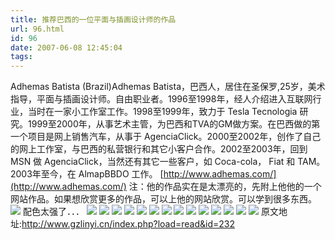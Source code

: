 ```yaml
---
title: 推荐巴西的一位平面与插画设计师的作品
url: 96.html
id: 96
date: 2007-06-08 12:45:04
tags:
---
```


Adhemas Batista (Brazil)Adhemas Batista，巴西人，居住在圣保罗,25岁，美术指导，平面与插画设计师。自由职业者。1996至1998年，经人介绍进入互联网行业，当时在一家小工作室工作。1998至1999年，致力于 Tesla Tecnologia 研究。1999至2000年，从事艺术主管，为巴西和TVA的GM做方案。在巴西做的第一个项目是网上销售汽车，从事于 AgenciaClick。2000至2002年，创作了自己的网上工作室，与巴西的私营银行和其它小客户合作。2002至2003年，回到 MSN 做 AgenciaClick，当然还有其它一些客户，如 Coca-cola， Fiat 和 TAM。2003年至今，在 AlmapBBDO 工作。 [http://www.adhemas.com/](http://www.adhemas.com/) 注：他的作品实在是太漂亮的，先附上他他的一个网站作品。如果想欣赏更多的作品，可以上他的网站欣赏。可以学到很多东西。 ![ ](http://bbs.blueidea.com/attachments/2007/5/22/20070522_3fb7c6ca7682983c56047Zgsav7YRLSC.jpg " ") 配色太强了．．．  ![](http://bbs.blueidea.com/attachments/2007/5/22/20070522_9451fafc4fc4551a39321m7ImK8mEh5D.jpg) ![](http://bbs.blueidea.com/attachments/2007/5/22/20070522_5a16d17d3032d0ba1a6dSAuFMfvUDo6C.jpg) ![](http://bbs.blueidea.com/attachments/2007/5/22/20070522_ef501a4d1b995d1a2446RkwObqZsrGDn.jpg) ![](http://bbs.blueidea.com/attachments/2007/5/22/20070522_fe6d18bb2759d0102730qW6PmzL9hpJE.jpg) ![](http://bbs.blueidea.com/attachments/2007/5/22/20070522_e724254585f01ee229f8b4C7aJYMKWMA.jpg) ![](http://bbs.blueidea.com/attachments/2007/5/22/20070522_530716aa44a772f26cf71DFqe04Xx9DW.jpg) ![](http://bbs.blueidea.com/attachments/2007/5/22/20070522_1441dd413da7ae9c93892G43xqLK2rcZ.jpg) ![](http://bbs.blueidea.com/attachments/2007/5/23/20070523_868627115bde9f24b1062poeYoGvgj7J.jpg) ![](http://bbs.blueidea.com/attachments/2007/5/23/20070523_05e290fdbd3bbe8a3940Xqj5JsMOAgdm.jpg) ![](http://bbs.blueidea.com/attachments/2007/5/23/20070523_acbe2b4816c91638fc81YEkDQv5dSLJB.jpg) ![](http://bbs.blueidea.com/attachments/2007/5/23/20070523_acbe2b4816c91638fc81YEkDQv5dSLJB.jpg) ![](http://bbs.blueidea.com/attachments/2007/5/23/20070523_0a9c629043c5541f25dfNyzdNbo2Lr5w.jpg) ![](http://bbs.blueidea.com/attachments/2007/5/23/20070523_7960e2434653ba064753kBHdWIzLIQIi.jpg) ![](http://bbs.blueidea.com/attachments/2007/5/23/20070523_b5ff2e398e16dbda286ajqZWrjXDQCmg.jpg) 原文地址:http://www.gzlinyi.cn/index.php?load=read&id=232